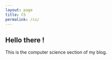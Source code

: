 ```yaml
---
layout: page
title: CS
permalink: /cs/
---
```


## Hello there ! 

This is the computer science section of my blog.
